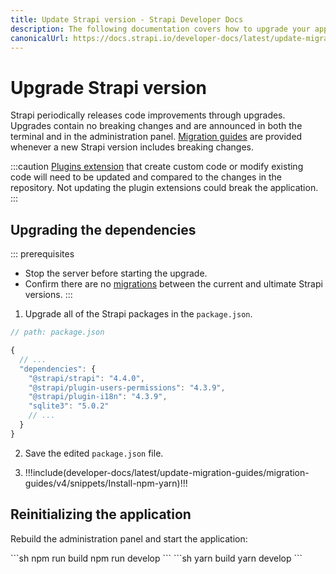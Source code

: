 ```yaml
---
title: Update Strapi version - Strapi Developer Docs
description: The following documentation covers how to upgrade your application to the latest version of Strapi.
canonicalUrl: https://docs.strapi.io/developer-docs/latest/update-migration-guides/update-version.html
---
```


# Upgrade Strapi version

Strapi periodically releases code improvements through upgrades. Upgrades contain no breaking changes and are announced in both the terminal and in the administration panel. [Migration guides](/developer-docs/latest/update-migration-guides/migration-guides.md) are provided whenever a new Strapi version includes breaking changes.

:::caution
 [Plugins extension](/developer-docs/latest/plugins/users-permissions.md) that create custom code or modify existing code will need to be updated and compared to the changes in the repository. Not updating the plugin extensions could break the application.
:::

## Upgrading the dependencies

::: prerequisites

- Stop the server before starting the upgrade.
- Confirm there are no [migrations](/developer-docs/latest/update-migration-guides/migration-guides.md) between the current and ultimate Strapi versions.
:::

1. Upgrade all of the Strapi packages in the `package.json`.

```jsx
// path: package.json

{
  // ...
  "dependencies": {
    "@strapi/strapi": "4.4.0",
    "@strapi/plugin-users-permissions": "4.3.9",
    "@strapi/plugin-i18n": "4.3.9",
    "sqlite3": "5.0.2"
    // ...
  }
}

```

2. Save the edited `package.json` file.

3. !!!include(developer-docs/latest/update-migration-guides/migration-guides/v4/snippets/Install-npm-yarn)!!!

## Reinitializing the application 

Rebuild the administration panel and start the application:

<code-group>

<code-block title="NPM">
```sh
npm run build
npm run develop
```
</code-block>

<code-block title="YARN">
```sh
yarn build
yarn develop
```
</code-block>

</code-group>
